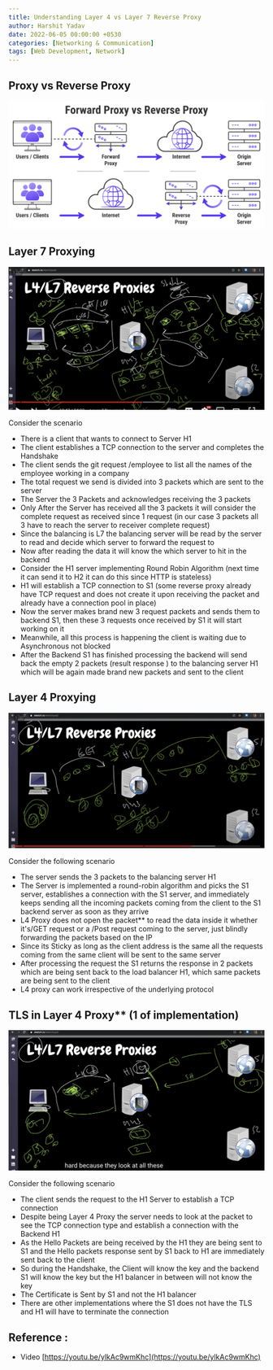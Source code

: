 ```yaml
---
title: Understanding Layer 4 vs Layer 7 Reverse Proxy
author: Harshit Yadav
date: 2022-06-05 00:00:00 +0530
categories: [Networking & Communication]
tags: [Web Development, Network]
---
```


## Proxy vs Reverse Proxy

![](https://raw.githubusercontent.com/harshityadav95/staticfiles/main/Understanding%20Layer%204%20vs%20Layer%207%20Reverse%20Proxy/Untitled.png)

## Layer 7 Proxying

![](https://raw.githubusercontent.com/harshityadav95/staticfiles/main/Understanding%20Layer%204%20vs%20Layer%207%20Reverse%20Proxy/Untitled%201.png)

Consider the scenario

- There is a client that wants to connect to Server H1
- The client establishes a TCP connection to the server and completes the Handshake
- The client sends the git request /employee to list  all the names of the employee working in a company
- The total request we send is divided into 3 packets which are sent to the server
- The Server the 3 Packets and acknowledges receiving the 3 packets
- Only After the Server has received all the 3 packets it will consider the complete request as received since 1 request (in our case 3 packets all 3 have to reach the server to receiver complete request)
- Since the balancing is L7 the balancing server will be read by the server to read and decide which server to forward the request to
- Now after reading the data it will know the which server to hit in the backend
- Consider the H1 server implementing Round Robin Algorithm (next time it can send it to H2 it can do this since HTTP is stateless)
- H1 will establish a TCP connection to S1 (some reverse proxy already have TCP request and does not create it upon receiving the packet and already have a connection pool in place)
- Now the server makes brand new 3 request packets and sends them to backend S1, then these 3 requests once received by S1 it will start working on it
- Meanwhile, all this process is happening the client is waiting due to Asynchronous not  blocked
- After the Backend S1 has finished processing the backend will send back the empty 2 packets (result response ) to the balancing server  H1 which will be again made brand new packets and sent to the client

## Layer 4 Proxying

![](https://raw.githubusercontent.com/harshityadav95/staticfiles/main/Understanding%20Layer%204%20vs%20Layer%207%20Reverse%20Proxy/Untitled%202.png)

Consider the following scenario

- The server sends the 3 packets to the balancing server H1
- The Server is implemented a round-robin algorithm and picks the S1 server, establishes a connection with the S1 server, and immediately keeps sending all the incoming packets coming from the client to the S1 backend server as soon as they arrive
- L4 Proxy does not open the packet** to read the data inside it whether it's/GET  request or a /Post request coming to the server, just blindly forwarding the packets based on the IP
- Since its Sticky as long as the client address is the same all the requests coming from the same client will be sent to the same server
- After processing the request the S1 returns the response in 2 packets which are being sent back to the load balancer H1, which same packets are being sent to the client
- L4 proxy can work irrespective of the underlying protocol

## TLS in Layer 4 Proxy** (1 of implementation)

![](https://raw.githubusercontent.com/harshityadav95/staticfiles/main/Understanding%20Layer%204%20vs%20Layer%207%20Reverse%20Proxy/Untitled%203.png)

Consider the following scenario

- The client sends the request to the H1 Server to establish a TCP connection
- Despite being Layer 4 Proxy the server needs to look at the packet to see the TCP connection type and establish a connection with the Backend H1
- As the Hello Packets are being received by the H1 they are being sent to S1 and the Hello packets response sent by S1 back to H1 are immediately sent back to the client
- So during the Handshake, the Client will know the key and the backend S1 will know the key but the H1 balancer in between will not know the key
- The Certificate is Sent by S1 and not the H1 balancer
- There are other implementations where the S1 does not have the TLS and H1 will have to terminate the connection

## Reference :

- Video [https://youtu.be/ylkAc9wmKhc](https://youtu.be/ylkAc9wmKhc)
